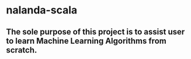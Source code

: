 # nalanda-scala
## The sole purpose of this project is to assist user to learn Machine Learning Algorithms from scratch.

